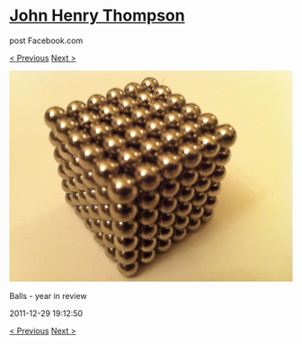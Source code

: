 # [John Henry Thompson](../README.md)
post Facebook.com

[< Previous](2011-12-30-9.md) [Next >](2011-12-29-2.md)

[![](../media/2011-12-29/Balls-year-in-review.jpg)](../README.md)

Balls - year in review

2011-12-29 19:12:50

[< Previous](2011-12-30-9.md) [Next >](2011-12-29-2.md)